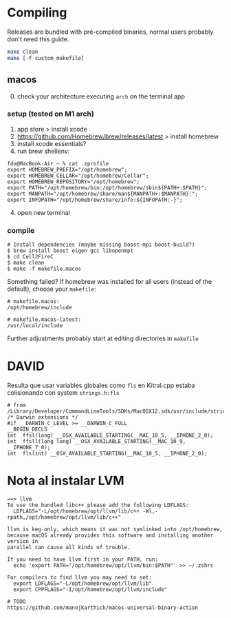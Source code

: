 # Compiling
Releases are bundled with pre-compiled binaries, normal users probably don't need this guide.

```bash
make clean
make [-f custom_makefile]
```

## macos
0. check your architecture executing `arch` on the terminal app
### setup (tested on M1 arch)
1. app store > install xcode
2. https://github.com/Homebrew/brew/releases/latest > install homebrew
3. install xcode essentials?
4. run brew shellenv:
```
fdo@MacBook-Air ~ % cat .zprofile 
export HOMEBREW_PREFIX="/opt/homebrew";
export HOMEBREW_CELLAR="/opt/homebrew/Cellar";
export HOMEBREW_REPOSITORY="/opt/homebrew";
export PATH="/opt/homebrew/bin:/opt/homebrew/sbin${PATH+:$PATH}";
export MANPATH="/opt/homebrew/share/man${MANPATH+:$MANPATH}:";
export INFOPATH="/opt/homebrew/share/info:${INFOPATH:-}";
```
4. open new terminal
### compile
```
# Install dependencies (maybe missing boost-mpi boost-build?)
$ brew install boost eigen gcc libopenmpt
$ cd Cell2FireC
$ make clean
$ make -f makefile.macos
```
Something failed? If homebrew was installed for all users (instead of the default), choose your `makefile`: 
```
# makefile.macos:
/opt/homebrew/include

# makefile.macos-latest:
/usr/local/include
```
Further adjustments probably start at editing directories in `makefile`

# DAVID
Resulta que usar variables globales como `fls` en Kitral.cpp estaba colisionando con system `strings.h:fls`

```
# from /Library/Developer/CommandLineTools/SDKs/MacOSX12.sdk/usr/include/strings.h:78
/* Darwin extensions */
#if __DARWIN_C_LEVEL >= __DARWIN_C_FULL
__BEGIN_DECLS
int	 ffsl(long) __OSX_AVAILABLE_STARTING(__MAC_10_5, __IPHONE_2_0);
int	 ffsll(long long) __OSX_AVAILABLE_STARTING(__MAC_10_9, __IPHONE_7_0);
int	 fls(int) __OSX_AVAILABLE_STARTING(__MAC_10_5, __IPHONE_2_0);
```

# Nota al instalar LVM
```
==> llvm
To use the bundled libc++ please add the following LDFLAGS:
  LDFLAGS="-L/opt/homebrew/opt/llvm/lib/c++ -Wl,-rpath,/opt/homebrew/opt/llvm/lib/c++"

llvm is keg-only, which means it was not symlinked into /opt/homebrew,
because macOS already provides this software and installing another version in
parallel can cause all kinds of trouble.

If you need to have llvm first in your PATH, run:
  echo 'export PATH="/opt/homebrew/opt/llvm/bin:$PATH"' >> ~/.zshrc

For compilers to find llvm you may need to set:
  export LDFLAGS="-L/opt/homebrew/opt/llvm/lib"
  export CPPFLAGS="-I/opt/homebrew/opt/llvm/include"

# TODO
https://github.com/manojkarthick/macos-universal-binary-action
